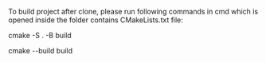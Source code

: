To build project after clone, please run following commands in cmd which is opened inside the folder contains CMakeLists.txt file:

cmake -S . -B build

cmake --build build
